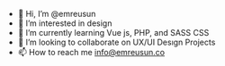 - 👋 Hi, I’m @emreusun
- 👀 I’m interested in design
- 🌱 I’m currently learning Vue js, PHP, and SASS CSS
- 💞️ I’m looking to collaborate on UX/UI Desıgn Projects
- 📫 How to reach me info@emreusun.co



<!---
emreusun/emreusun is a ✨ special ✨ repository because its `README.md` (this file) appears on your GitHub profile.
You can click the Preview link to take a look at your changes.
--->
